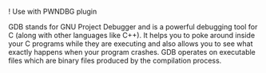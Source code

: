 ! Use with PWNDBG plugin

GDB stands for GNU Project Debugger and is a powerful debugging tool for C (along with other languages like C++). It helps you to poke around inside your C programs while they are executing and also allows you to see what exactly happens when your program crashes. GDB operates on executable files which are binary files produced by the compilation process.